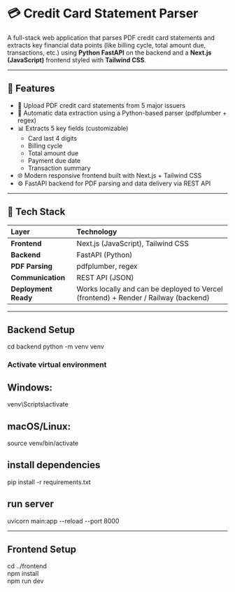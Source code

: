 # 💳 Credit Card Statement Parser

A full-stack web application that parses PDF credit card statements and extracts key financial data points (like billing cycle, total amount due, transactions, etc.) using **Python FastAPI** on the backend and a **Next.js (JavaScript)** frontend styled with **Tailwind CSS**.

---

## 🚀 Features

- 🧾 Upload PDF credit card statements from 5 major issuers  
- 🤖 Automatic data extraction using a Python-based parser (pdfplumber + regex)  
- 📊 Extracts 5 key fields (customizable)  
  - Card last 4 digits  
  - Billing cycle  
  - Total amount due  
  - Payment due date  
  - Transaction summary  
- 🌐 Modern responsive frontend built with Next.js + Tailwind CSS  
- ⚙️ FastAPI backend for PDF parsing and data delivery via REST API  

---

## 🧠 Tech Stack

| Layer | Technology |
|:------|:------------|
| **Frontend** | Next.js (JavaScript), Tailwind CSS |
| **Backend** | FastAPI (Python) |
| **PDF Parsing** | pdfplumber, regex |
| **Communication** | REST API (JSON) |
| **Deployment Ready** | Works locally and can be deployed to Vercel (frontend) + Render / Railway (backend) |

---

## Backend Setup
cd backend
python -m venv venv
### Activate virtual environment
## Windows:
venv\Scripts\activate
## macOS/Linux:
source venv/bin/activate

## install dependencies
pip install -r requirements.txt

## run server
uvicorn main:app --reload --port 8000

---
## Frontend Setup
cd ../frontend<br>
npm install<br>
npm run dev<br>



